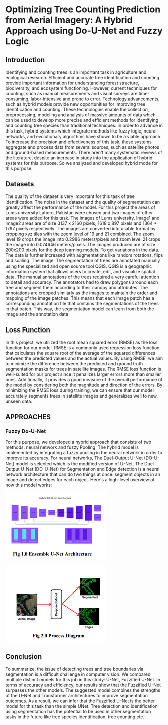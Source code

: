 # Optimizing Tree Counting Prediction from Aerial Imagery: A Hybrid Approach using Do-U-Net and Fuzzy Logic

## Introduction 

Identifying and counting trees is an important task
in agriculture and ecological research. Efficient and
accurate tree identification and counting provide
important information for understanding forest
structure, biodiversity, and ecosystem functioning.
However, current techniques for counting, such as
manual measurements and visual surveys are
time-consuming, labor-intensive and prone to error.
Technology advancements, such as hybrid models
provide new opportunities for improving tree
identification and counting. These technologies
enable the collection, preprocessing, modeling and
analysis of massive amounts of data which can be
used to develop more precise and efficient methods
for identifying and counting tree species than
traditional techniques.
In order to advance in this task, hybrid systems
which integrate methods like fuzzy logic, neural
networks, and evolutionary algorithms have shown
to be a viable approach. To increase the precision
and effectiveness of this task, these systems
aggregate and process data from several sources,
such as satellite photos and ground-based
measurements. There aren't many systematic
reviews of the literature, despite an increase in
study into the application of hybrid systems for this
purpose. So we analyzed and developed hybrid
mode for this purpose.

## Datasets

The quality of the dataset is very important for this
task of tree identification. The noise in the dataset
and the quality of segmentation can greatly affect
the performance of the model. For this project the
areas of Lums university Lahore, Pakistan were
chosen and two images of other areas were added
for this task. The images of Lums university,
Image1 and Image2 areas are of size 3137 x 2160
pixels, 1618 x 897 pixels and 1364 * 1797 pixels
respectively. The images are converted into usable
format by cropping xyz tiles with the zoom level of
19 and 21 combined. The zoom level 19 crops the
image into 0.2986 meters/pixels and zoom level 21
crops the image into 0.074646 meters/pixels. The
images produced are of size 200x200 pixels for the
deep learning models. To get variations in the data.
The data is further increased with augmentations
like random rotations, flips and scaling. The image.
The segmentation of trees are annotated manually
using the specialized and open source tool QGIS.
QGIS is a geographic information system that
allows users to create, edit, and visualize spatial
data. The manual annotations of the trees required a
very careful attention to detail and accuracy. The
annotators had to draw polygons around each tree
and segment them according to their canopy and
attributes. The annotations are cropped similarly as
the images to maintain the order and mapping of the
image patches. This means that each image patch
has a corresponding annotation file that contains the
segmentations of the trees in that patch. This way,
the segmentation model can learn from both the
image and the annotation data

## Loss Function

In this project, we utilized the root mean squared
error (RMSE) as the loss function for our model.
RMSE is a commonly used regression loss function
that calculates the square root of the average of the
squared differences between the predicted values
and the actual values. By using RMSE, we aim to
minimize the difference between the predicted and
ground truth segmentation masks for trees in
satellite images.
The RMSE loss function is well-suited for our
project since it penalizes larger errors more than
smaller ones. Additionally, it provides a good
measure of the overall performance of the model by
considering both the magnitude and direction of the
errors. By minimizing the RMSE loss during
training, we can ensure that our model accurately
segments trees in satellite images and generalizes
well to new, unseen data.


##  APPROACHES

### **Fuzzy Do-U-Net**

For this purpose, we developed a hybrid approach
that consists of two methods: neural network and
fuzzy Pooling. The hybrid model is implemented by
integrating a fuzzy pooling in the neural network in
order to improve its accuracy. For neural networks,
The Duel-Output U-Net (DO-U-Net) model is
selected which is the modified version of U-Net.
The Duel-Output U-Net (DO-U-Net) for
Segmentation and Edge detection is a neural
network architecture that can do two things at once:
segment objects in an image and detect edges for
each object. Here's a high-level overview of how
this model works:

![Fig-1](assets/img1.png)

![Fig-2](assets/img2.png)


## Conclusion 

To summarize, the issue of detecting trees and tree
boundaries via segmentation is a difficult challenge
in computer vision. We compared multiple distinct
models for this job in this study: U-Net, Fuzzified
U-Net. In terms of accuracy and efficiency, our
results show that the Fuzzified U-Net surpasses the
other models. The suggested model combines the
strengths of the U-Net and Transformer
architectures to improve segmentation outcomes. As
a result, we can infer that the Fuzzified U-Net is the
better model for this task than the simple UNet.
Tree detection and identification using segmentation
has the potential to be used in other segmentation
tasks in the future like tree species identification,
tree counting etc.
